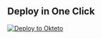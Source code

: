 
## Deploy in One Click

[![Deploy to Okteto](https://okteto.com/develop-okteto.svg)](https://cloud.okteto.com/deploy?repository=https://github.com/iroboter5/tguploaderv8okteto-main)
